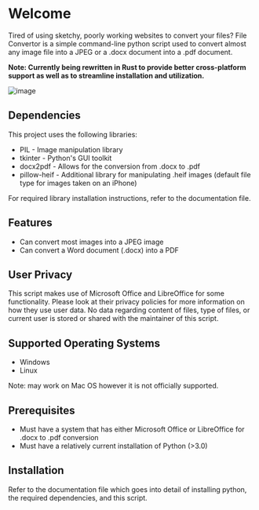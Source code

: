 # Welcome
Tired of using sketchy, poorly working websites to convert your files? File Convertor is a simple command-line python script used to convert almost any image file into a JPEG or a .docx document into a .pdf document.

**Note: Currently being rewritten in Rust to provide better cross-platform support as well as to streamline installation and utilization.**

![image](https://github.com/MaybeMarq/File-Converter/assets/62733985/9eebf3ed-a9d3-4e4e-98ca-0983e7de9d07)

## Dependencies
This project uses the following libraries:
- PIL - Image manipulation library
- tkinter - Python's GUI toolkit
- docx2pdf - Allows for the conversion from .docx to .pdf
- pillow-heif - Additional library for manipulating .heif images (default file type for images taken on an iPhone)

For required library installation instructions, refer to the documentation file.

## Features
- Can convert most images into a JPEG image
- Can convert a Word document (.docx) into a PDF

## User Privacy
This script makes use of Microsoft Office and LibreOffice for some functionality. Please look at their privacy policies for more information on how they use user data. No data regarding content of files, type of files, or current user is stored or shared with the maintainer of this script. 

## Supported Operating Systems
- Windows
- Linux

Note: may work on Mac OS however it is not officially supported.

## Prerequisites
- Must have a system that has either Microsoft Office or LibreOffice for .docx to .pdf conversion
- Must have a relatively current installation of Python (>3.0)

## Installation
Refer to the documentation file which goes into detail of installing python, the required dependencies, and this script.
